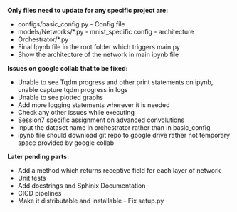 **Only files need to update for any specific project are:**

- configs/basic_config.py - Config file
- models/Networks/*.py - mnist_specific config - architecture
- Orchestrator/*.py 
- Final Ipynb file in the root folder which triggers main.py
- Show the architecture of the network in main ipynb file


**Issues on google collab that to be fixed:**

- Unable to see Tqdm progress and other print statements on ipynb, unable capture tqdm progress in logs
- Unable to see plotted graphs
- Add more logging statements wherever it is needed
- Check any other issues while executing
- Session7 specific assignment on advanced convolutions
- Input the dataset name in orchestrator rather than in basic_config
- ipynb file should download git repo to google drive rather not temporary space provided by google collab

**Later pending parts:**

- Add a method which returns receptive field for each layer of network
- Unit tests
- Add docstrings and Sphinix Documentation 
- CICD pipelines
- Make it distributable and installable - Fix setup.py
















